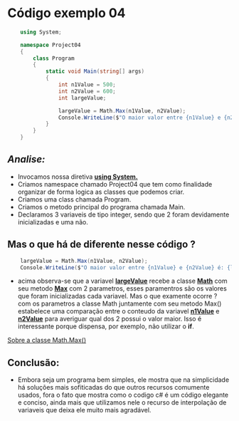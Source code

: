 <h1> Código exemplo 04 </h1>

```csharp
    using System;

    namespace Project04
    {
        class Program
        {
            static void Main(string[] args)
            {
                int n1Value = 500;
                int n2Value = 600;
                int largeValue;

                largeValue = Math.Max(n1Value, n2Value);
                Console.WriteLine($"O maior valor entre {n1Value} e {n2Value} é: {largeValue}");
            }
        }
    }
 ```

<h2><b><i> Analise: </i></b></h2>

- Invocamos nossa diretiva <u><b>using System.</b></u>
- Criamos namespace chamado Project04 que tem como finalidade organizar de forma logica as classes que podemos criar.
- Criamos uma class chamada Program.
- Criamos o metodo principal do programa chamada Main.
- Declaramos 3 variaveis de tipo integer, sendo que 2 foram devidamente inicializadas e uma não.

<h2> Mas o que há de diferente nesse código ?</h2>

```csharp
    largeValue = Math.Max(n1Value, n2Value);
    Console.WriteLine($"O maior valor entre {n1Value} e {n2Value} é: {largeValue}");
```

- acima observa-se que a variavel <u><b>largeValue</b></u> recebe a classe <u><b>Math</b></u> com seu metodo <u><b>Max</b></u> com 2 parametros, esses paramentros são os valores que foram inicializadas cada variavel. Mas o que examente ocorre ? com os parametros a classe Math juntamente com seu metodo Max() estabelece uma comparação entre o conteudo da variavel <u><b>n1Value</b></u> e <u><b>n2Value</b></u> para averiguar qual dos 2 possui o valor maior. Isso é interessante porque dispensa, por exemplo, não utilizar o <b>if</b>.

[Sobre a classe Math.Max()](https://learn.microsoft.com/en-us/dotnet/api/system.math.max?view=net-8.0#definition)


<h2><b> Conclusão: </b></h2>

- Embora seja um programa bem simples, ele mostra que na simplicidade há soluções mais sofiticadas do que outros recursos comumente usados, fora o fato que mostra como o codigo c# é um código elegante e conciso, ainda mais que utilizamos nele o recurso de interpolação de variaveis que deixa ele muito mais agradável.